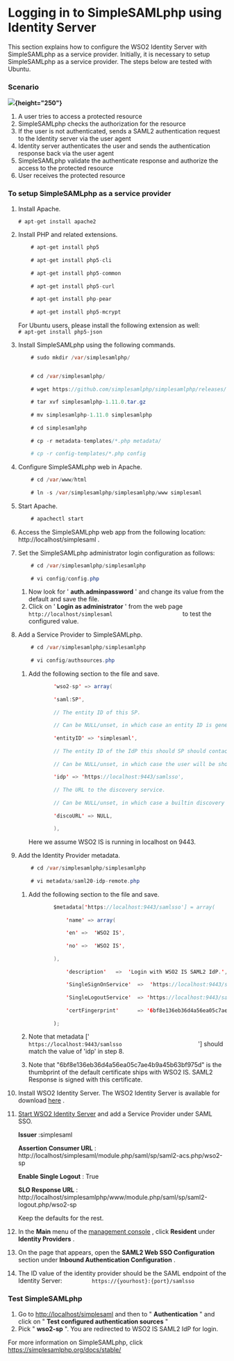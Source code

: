 # Logging in to SimpleSAMLphp using Identity Server

This section explains how to configure the WSO2 Identity Server with
SimpleSAMLphp as a service provider. Initially, it is necessary to setup
SimpleSAMLphp as a service provider. The steps below are tested with
Ubuntu.

### **Scenario**

**![](attachments/103331282/103331283.png){height="250"}**

1.  A user tries to access a protected resource
2.  SimpleSAMLphp checks the authorization for the resource
3.  If the user is not authenticated, sends a SAML2 authentication
    request to the Identity server via the user agent
4.  Identity server authenticates the user and sends the authentication
    response back via the user agent
5.  SimpleSAMLphp validate the authenticate response and authorize the
    access to the protected resource
6.  User receives the protected resource

### **To setup SimpleSAMLphp as a service provider**

1.  Install Apache.

    ``` java
    # apt-get install apache2 
    ```

2.  Install PHP and related extensions.

    ``` java
        # apt-get install php5  
          
        # apt-get install php5-cli  
          
        # apt-get install php5-common  
          
        # apt-get install php5-curl  
          
        # apt-get install php-pear  
          
        # apt-get install php5-mcrypt 
    ```

    For Ubuntu users, please install the following extension as well:
    `            # apt-get install php5-json           `

3.  Install SimpleSAMLphp using the following commands.

    ``` java
        # sudo mkdir /var/simplesamlphp/
    
    
        # cd /var/simplesamlphp/  
          
        # wget https://github.com/simplesamlphp/simplesamlphp/releases/download/simplesamlphp-1.11.0/simplesamlphp-1.11.0.tar.gz  
          
        # tar xvf simplesamlphp-1.11.0.tar.gz  
          
        # mv simplesamlphp-1.11.0 simplesamlphp  
          
        # cd simplesamlphp  
          
        # cp -r metadata-templates/*.php metadata/  
          
        # cp -r config-templates/*.php config 
    ```

4.  Configure SimpleSAMLphp web in Apache.

    ``` java
        # cd /var/www/html
          
        # ln -s /var/simplesamlphp/simplesamlphp/www simplesaml 
    ```

5.  Start Apache.

    ``` java
        # apachectl start  
    ```

6.  Access the SimpleSAMLphp web app from the following location:
    http://localhost/simplesaml .
7.  Set the SimpleSAMLphp administrator login configuration as follows:

    ``` java
        # cd /var/simplesamlphp/simplesamlphp  
          
        # vi config/config.php  
    ```

    1.  Now look for ' **auth.adminpassword** ' and change its value
        from the default and save the file.
    2.  Click on ' **Login as administrator** ' from the web page
        `                         http://localhost/simplesaml                       `
        to test the configured value.

8.  Add a Service Provider to SimpleSAMLphp.

    ``` java
        # cd /var/simplesamlphp/simplesamlphp  
          
        # vi config/authsources.php 
    ```

    1.  Add the following section to the file and save.

        ``` java
                'wso2-sp' => array(  
                  
                'saml:SP',  
                  
                // The entity ID of this SP.  
                  
                // Can be NULL/unset, in which case an entity ID is generated based on the metadata URL.  
                  
                'entityID' => 'simplesaml',  
                  
                // The entity ID of the IdP this should SP should contact.  
                  
                // Can be NULL/unset, in which case the user will be shown a list of available IdPs.  
                  
                'idp' => 'https://localhost:9443/samlsso',  
                  
                // The URL to the discovery service.  
                  
                // Can be NULL/unset, in which case a builtin discovery service will be used.  
                  
                'discoURL' => NULL,  
                  
                ),
        ```

        Here we assume WSO2 IS is running in localhost on 9443.

9.  Add the Identity Provider metadata.

    ``` java
        # cd /var/simplesamlphp/simplesamlphp  
          
        # vi metadata/saml20-idp-remote.php 
    ```

    1.  Add the following section to the file and save.

        ``` java
                $metadata['https://localhost:9443/samlsso'] = array(  
                  
                    'name' => array(  
                  
                    'en' =>  'WSO2 IS',  
                  
                    'no' =>  'WSO2 IS',  
                  
                ),  
                  
                    'description'   =>  'Login with WSO2 IS SAML2 IdP.',  
                  
                    'SingleSignOnService'  =>  'https://localhost:9443/samlsso',  
                  
                    'SingleLogoutService'  => 'https://localhost:9443/samlsso',  
                  
                    'certFingerprint'      => '6bf8e136eb36d4a56ea05c7ae4b9a45b63bf975d'  
                  
                );
        ```

    2.  Note that metadata \['
        `                           https://localhost:9443/samlsso                         `
        '\] should match the value of 'idp' in step 8.

    3.  Note that "6bf8e136eb36d4a56ea05c7ae4b9a45b63bf975d" is the
        thumbprint of the default certificate ships with WSO2 IS. SAML2
        Response is signed with this certificate.

10. Install WSO2 Identity Server. The WSO2 Identity Server is available
    for download [here](http://wso2.com/products/identity-server) .
11. [Start WSO2 Identity
    Server](https://docs.wso2.com/display/IS530/Running+the+Product) and
    add a Service Provider under SAML SSO.

    **Issuer** :simplesaml

    **Assertion Consumer URL** :
    http://localhost/simplesaml/module.php/saml/sp/saml2-acs.php/wso2-sp

    **Enable Single Logout** : True

    **SLO Response URL** :
    http://localhost/simplesamlphp/www/module.php/saml/sp/saml2-logout.php/wso2-sp

    Keep the defaults for the rest.

12. In the **Main** menu of the [management
    console](https://docs.wso2.com/display/IS530/Getting+Started+with+the+Management+Console)
    , click **Resident** under **Identity Providers** .

13. On the page that appears, open the **SAML2 Web SSO Configuration**
    section under **Inbound Authentication Configuration** .
14. The ID value of the identity provider should be the SAML endpoint of
    the Identity Server:
    `          https://{yourhost}:{port}/samlsso         `

### Test SimpleSAMLphp

1.  Go to <http://localhost/simplesaml> and then to " **Authentication**
    " and click on " **Test configured authentication sources** "
2.  Pick " **wso2-sp** ". You are redirected to WSO2 IS SAML2 IdP for
    login.

For more information on SimpleSAMLphp, click
<https://simplesamlphp.org/docs/stable/>

